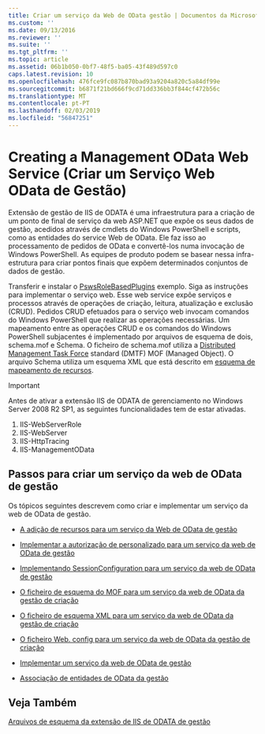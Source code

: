 ```yaml
---
title: Criar um serviço da Web de OData gestão | Documentos da Microsoft
ms.custom: ''
ms.date: 09/13/2016
ms.reviewer: ''
ms.suite: ''
ms.tgt_pltfrm: ''
ms.topic: article
ms.assetid: 06b1b050-0bf7-48f5-ba05-43f489d597c0
caps.latest.revision: 10
ms.openlocfilehash: 476fce9fc087b870bad93a9204a820c5a84df99e
ms.sourcegitcommit: b6871f21bd666f9cd71dd336bb3f844cf472b56c
ms.translationtype: MT
ms.contentlocale: pt-PT
ms.lasthandoff: 02/03/2019
ms.locfileid: "56847251"
---
```

# <a name="creating-a-management-odata-web-service"></a>Creating a Management OData Web Service (Criar um Serviço Web OData de Gestão)

Extensão de gestão de IIS de ODATA é uma infraestrutura para a criação de um ponto de final de serviço da web ASP.NET que expõe os seus dados de gestão, acedidos através de cmdlets do Windows PowerShell e scripts, como as entidades do service Web de OData. Ele faz isso ao processamento de pedidos de OData e convertê-los numa invocação de Windows PowerShell. As equipes de produto podem se basear nessa infra-estrutura para criar pontos finais que expõem determinados conjuntos de dados de gestão.

Transferir e instalar o [PswsRoleBasedPlugins](https://code.msdn.microsoft.com:443/windowsdesktop/PswsRoleBasedPlugins-9c79b75a) exemplo. Siga as instruções para implementar o serviço web. Esse web service expõe serviços e processos através de operações de criação, leitura, atualização e exclusão (CRUD). Pedidos CRUD efetuados para o serviço web invocam comandos do Windows PowerShell que realizar as operações necessárias. Um mapeamento entre as operações CRUD e os comandos do Windows PowerShell subjacentes é implementado por arquivos de esquema de dois, schema.mof e Schema. O ficheiro de schema.mof utiliza a [Distributed Management Task Force](https://www.dmtf.org/) standard (DMTF) MOF (Managed Object). O arquivo Schema utiliza um esquema XML que está descrito em [esquema de mapeamento de recursos](./resource-mapping-schema.md).

> [!IMPORTANT]
> Antes de ativar a extensão IIS de ODATA de gerenciamento no Windows Server 2008 R2 SP1, as seguintes funcionalidades tem de estar ativadas.
>
> 1.  IIS-WebServerRole
> 2.  IIS-WebServer
> 3.  IIS-HttpTracing
> 4.  IIS-ManagementOData

## <a name="steps-for-creating-a-management-odata-web-service"></a>Passos para criar um serviço da web de OData de gestão

Os tópicos seguintes descrevem como criar e implementar um serviço da web de OData de gestão.

- [A adição de recursos para um serviço da Web de OData de gestão](./adding-resources-to-a-management-odata-web-service.md)

- [Implementar a autorização de personalizado para um serviço da web de OData de gestão](./implementing-custom-authorization-for-a-management-odata-web-service.md)

- [Implementando SessionConfiguration para um serviço da web de OData de gestão](./implementing-sessionconfiguration-for-a-management-odata-web-service.md)

- [O ficheiro de esquema do MOF para um serviço da web de OData da gestão de criação](./authoring-the-mof-schema-file-for-a-management-odata-web-service.md)

- [O ficheiro de esquema XML para um serviço da web de OData da gestão de criação](./authoring-the-xml-schema-file-for-a-management-odata-web-service.md)

- [O ficheiro Web. config para um serviço da web de OData da gestão de criação](./authoring-the-web-config-file-for-a-management-odata-web-service.md)

- [Implementar um serviço da web de OData de gestão](./deploying-a-management-odata-web-service.md)

- [Associação de entidades de OData da gestão](./associating-management-odata-entities.md)

## <a name="see-also"></a>Veja Também

[Arquivos de esquema da extensão de IIS de ODATA de gestão](./management-odata-iis-extension-schema-files.md)
